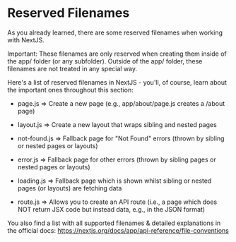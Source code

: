 # Reserved Filenames

As you already learned, there are some reserved filenames when working with
NextJS.

Important: These filenames are only reserved when creating them inside of the
app/ folder (or any subfolder). Outside of the app/ folder, these filenames are not treated in any special way.

Here's a list of reserved filenames in NextJS - you'll, of course, learn about
the important ones throughout this section:

- page.js => Create a new page (e.g., app/about/page.js creates a
  <your-domain>/about page)

- layout.js => Create a new layout that wraps sibling and nested pages

- not-found.js => Fallback page for "Not Found" errors (thrown by sibling or
  nested pages or layouts)

- error.js => Fallback page for other errors (thrown by sibling pages or nested
  pages or layouts)

- loading.js => Fallback page which is shown whilst sibling or nested pages (or
  layouts) are fetching data

- route.js => Allows you to create an API route (i.e., a page which does NOT
  return JSX code but instead data, e.g., in the JSON format)

You also find a list with all supported filenames & detailed explanations in
the official docs: https://nextjs.org/docs/app/api-reference/file-conventions
